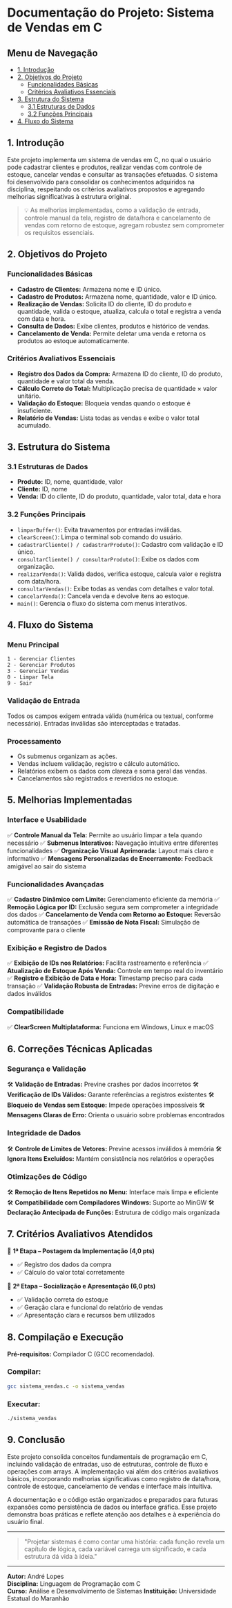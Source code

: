 # Documentação do Projeto: Sistema de Vendas em C

## Menu de Navegação

- [1. Introdução](#1-introdução)
- [2. Objetivos do Projeto](#2-objetivos-do-projeto)
  - [Funcionalidades Básicas](#funcionalidades-básicas)
  - [Critérios Avaliativos Essenciais](#critérios-avaliativos-essenciais)
- [3. Estrutura do Sistema](#3-estrutura-do-sistema)
  - [3.1 Estruturas de Dados](#31-estruturas-de-dados)
  - [3.2 Funções Principais](#32-funções-principais)
- [4. Fluxo do Sistema](#4-fluxo-do-sistema)

## 1. Introdução
Este projeto implementa um sistema de vendas em C, no qual o usuário pode cadastrar clientes e produtos, realizar vendas com controle de estoque, cancelar vendas e consultar as transações efetuadas. O sistema foi desenvolvido para consolidar os conhecimentos adquiridos na disciplina, respeitando os critérios avaliativos propostos e agregando melhorias significativas à estrutura original.

> 💡 As melhorias implementadas, como a validação de entrada, controle manual da tela, registro de data/hora e cancelamento de vendas com retorno de estoque, agregam robustez sem comprometer os requisitos essenciais.

## 2. Objetivos do Projeto
### Funcionalidades Básicas
- **Cadastro de Clientes:** Armazena nome e ID único.
- **Cadastro de Produtos:** Armazena nome, quantidade, valor e ID único.
- **Realização de Vendas:** Solicita ID do cliente, ID do produto e quantidade, valida o estoque, atualiza, calcula o total e registra a venda com data e hora.
- **Consulta de Dados:** Exibe clientes, produtos e histórico de vendas.
- **Cancelamento de Venda:** Permite deletar uma venda e retorna os produtos ao estoque automaticamente.

### Critérios Avaliativos Essenciais
- **Registro dos Dados da Compra:** Armazena ID do cliente, ID do produto, quantidade e valor total da venda.
- **Cálculo Correto do Total:** Multiplicação precisa de quantidade × valor unitário.
- **Validação do Estoque:** Bloqueia vendas quando o estoque é insuficiente.
- **Relatório de Vendas:** Lista todas as vendas e exibe o valor total acumulado.

## 3. Estrutura do Sistema
### 3.1 Estruturas de Dados
- **Produto:** ID, nome, quantidade, valor
- **Cliente:** ID, nome
- **Venda:** ID do cliente, ID do produto, quantidade, valor total, data e hora

### 3.2 Funções Principais
- `limparBuffer()`: Evita travamentos por entradas inválidas.
- `clearScreen()`: Limpa o terminal sob comando do usuário.
- `cadastrarCliente() / cadastrarProduto()`: Cadastro com validação e ID único.
- `consultarCliente() / consultarProduto()`: Exibe os dados com organização.
- `realizarVenda()`: Valida dados, verifica estoque, calcula valor e registra com data/hora.
- `consultarVendas()`: Exibe todas as vendas com detalhes e valor total.
- `cancelarVenda()`: Cancela venda e devolve itens ao estoque.
- `main()`: Gerencia o fluxo do sistema com menus interativos.

## 4. Fluxo do Sistema
### Menu Principal
```
1 - Gerenciar Clientes
2 - Gerenciar Produtos
3 - Gerenciar Vendas
0 - Limpar Tela
9 - Sair
```

### Validação de Entrada
Todos os campos exigem entrada válida (numérica ou textual, conforme necessário). Entradas inválidas são interceptadas e tratadas.

### Processamento
- Os submenus organizam as ações.
- Vendas incluem validação, registro e cálculo automático.
- Relatórios exibem os dados com clareza e soma geral das vendas.
- Cancelamentos são registrados e revertidos no estoque.

## 5. Melhorias Implementadas

### Interface e Usabilidade
✅ **Controle Manual da Tela:** Permite ao usuário limpar a tela quando necessário
✅ **Submenus Interativos:** Navegação intuitiva entre diferentes funcionalidades
✅ **Organização Visual Aprimorada:** Layout mais claro e informativo
✅ **Mensagens Personalizadas de Encerramento:** Feedback amigável ao sair do sistema

### Funcionalidades Avançadas
✅ **Cadastro Dinâmico com Limite:** Gerenciamento eficiente da memória
✅ **Remoção Lógica por ID:** Exclusão segura sem comprometer a integridade dos dados
✅ **Cancelamento de Venda com Retorno ao Estoque:** Reversão automática de transações
✅ **Emissão de Nota Fiscal:** Simulação de comprovante para o cliente

### Exibição e Registro de Dados
✅ **Exibição de IDs nos Relatórios:** Facilita rastreamento e referência
✅ **Atualização de Estoque Após Venda:** Controle em tempo real do inventário
✅ **Registro e Exibição de Data e Hora:** Timestamp preciso para cada transação
✅ **Validação Robusta de Entradas:** Previne erros de digitação e dados inválidos

### Compatibilidade
✅ **ClearScreen Multiplataforma:** Funciona em Windows, Linux e macOS

## 6. Correções Técnicas Aplicadas

### Segurança e Validação
🛠️ **Validação de Entradas:** Previne crashes por dados incorretos
🛠️ **Verificação de IDs Válidos:** Garante referências a registros existentes
🛠️ **Bloqueio de Vendas sem Estoque:** Impede operações impossíveis
🛠️ **Mensagens Claras de Erro:** Orienta o usuário sobre problemas encontrados

### Integridade de Dados
🛠️ **Controle de Limites de Vetores:** Previne acessos inválidos à memória
🛠️ **Ignora Itens Excluídos:** Mantém consistência nos relatórios e operações

### Otimizações de Código
🛠️ **Remoção de Itens Repetidos no Menu:** Interface mais limpa e eficiente
🛠️ **Compatibilidade com Compiladores Windows:** Suporte ao MinGW
🛠️ **Declaração Antecipada de Funções:** Estrutura de código mais organizada

## 7. Critérios Avaliativos Atendidos
🎯 **1ª Etapa – Postagem da Implementação (4,0 pts)**
- ✅ Registro dos dados da compra
- ✅ Cálculo do valor total corretamente

🎯 **2ª Etapa – Socialização e Apresentação (6,0 pts)**
- ✅ Validação correta do estoque
- ✅ Geração clara e funcional do relatório de vendas
- ✅ Apresentação clara e recursos bem utilizados

## 8. Compilação e Execução
**Pré-requisitos:** Compilador C (GCC recomendado).

### Compilar:
```bash
gcc sistema_vendas.c -o sistema_vendas
```

### Executar:
```bash
./sistema_vendas
```

## 9. Conclusão
Este projeto consolida conceitos fundamentais de programação em C, incluindo validação de entradas, uso de estruturas, controle de fluxo e operações com arrays. A implementação vai além dos critérios avaliativos básicos, incorporando melhorias significativas como registro de data/hora, controle de estoque, cancelamento de vendas e interface mais intuitiva. 

A documentação e o código estão organizados e preparados para futuras expansões como persistência de dados ou interface gráfica. Esse projeto demonstra boas práticas e reflete atenção aos detalhes e à experiência do usuário final.

---

> "Projetar sistemas é como contar uma história: cada função revela um capítulo de lógica, cada variável carrega um significado, e cada estrutura dá vida à ideia."

---

**Autor:** André Lopes  
**Disciplina:** Linguagem de Programação com C  
**Curso:** Análise e Desenvolvimento de Sistemas
**Instituição:** Universidade Estatual do Maranhão
